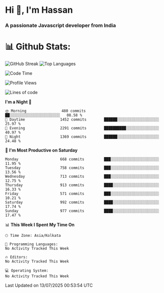 # Hi 👋, I'm Hassan
### A passionate Javascript developer from India


# 📊 Github Stats:
![GitHub Streak](https://github-readme-streak-stats.herokuapp.com/?user=codeblooded47&theme=dracula&hide_border=false)
![Top Languages](https://github-readme-stats.vercel.app/api/top-langs/?username=codeblooded47&layout=compact&theme=dracula)



<!--START_SECTION:waka-->
![Code Time](http://img.shields.io/badge/Code%20Time-883%20hrs%201%20min-blue)

![Profile Views](http://img.shields.io/badge/Profile%20Views-1-blue)

![Lines of code](https://img.shields.io/badge/From%20Hello%20World%20I%27ve%20Written-24.1%20million%20lines%20of%20code-blue)

**I'm a Night 🦉** 

```text
🌞 Morning                480 commits         ██░░░░░░░░░░░░░░░░░░░░░░░   08.58 % 
🌆 Daytime                1452 commits        ██████░░░░░░░░░░░░░░░░░░░   25.97 % 
🌃 Evening                2291 commits        ██████████░░░░░░░░░░░░░░░   40.97 % 
🌙 Night                  1369 commits        ██████░░░░░░░░░░░░░░░░░░░   24.48 % 
```
📅 **I'm Most Productive on Saturday** 

```text
Monday                   668 commits         ███░░░░░░░░░░░░░░░░░░░░░░   11.95 % 
Tuesday                  758 commits         ███░░░░░░░░░░░░░░░░░░░░░░   13.56 % 
Wednesday                713 commits         ███░░░░░░░░░░░░░░░░░░░░░░   12.75 % 
Thursday                 913 commits         ████░░░░░░░░░░░░░░░░░░░░░   16.33 % 
Friday                   571 commits         ███░░░░░░░░░░░░░░░░░░░░░░   10.21 % 
Saturday                 992 commits         ████░░░░░░░░░░░░░░░░░░░░░   17.74 % 
Sunday                   977 commits         ████░░░░░░░░░░░░░░░░░░░░░   17.47 % 
```


📊 **This Week I Spent My Time On** 

```text
🕑︎ Time Zone: Asia/Kolkata

💬 Programming Languages: 
No Activity Tracked This Week

🔥 Editors: 
No Activity Tracked This Week

💻 Operating System: 
No Activity Tracked This Week
```


 Last Updated on 13/07/2025 00:53:54 UTC
<!--END_SECTION:waka-->

